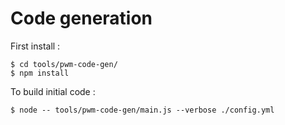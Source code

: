 # Code generation

First install :
```
$ cd tools/pwm-code-gen/
$ npm install
```

To build initial code :
```
$ node -- tools/pwm-code-gen/main.js --verbose ./config.yml
```

